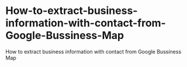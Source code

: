 # How-to-extract-business-information-with-contact-from-Google-Bussiness-Map
How to extract business information with contact from Google Bussiness Map
